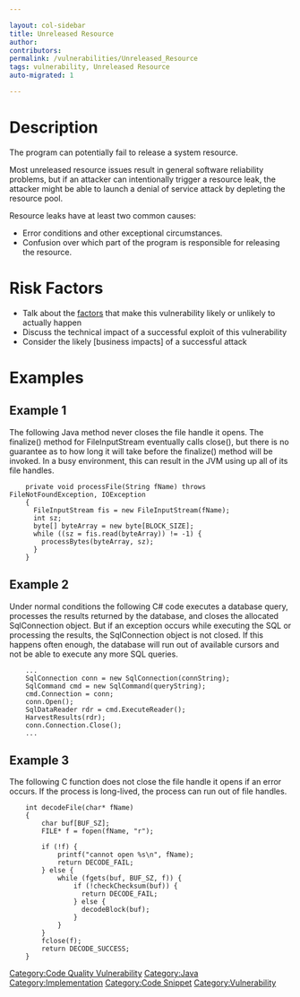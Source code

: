 ```yaml
---

layout: col-sidebar
title: Unreleased Resource
author: 
contributors: 
permalink: /vulnerabilities/Unreleased_Resource
tags: vulnerability, Unreleased Resource
auto-migrated: 1

---
```


# Description

The program can potentially fail to release a system resource.

Most unreleased resource issues result in general software reliability
problems, but if an attacker can intentionally trigger a resource leak,
the attacker might be able to launch a denial of service attack by
depleting the resource pool.

Resource leaks have at least two common causes:

  - Error conditions and other exceptional circumstances.
  - Confusion over which part of the program is responsible for
    releasing the resource.

# Risk Factors

  - Talk about the [factors](OWASP_Risk_Rating_Methodology "wikilink")
    that make this vulnerability likely or unlikely to actually happen
  - Discuss the technical impact of a successful exploit of this
    vulnerability
  - Consider the likely \[business impacts\] of a successful attack

# Examples

## Example 1

The following Java method never closes the file handle it opens. The
finalize() method for FileInputStream eventually calls close(), but
there is no guarantee as to how long it will take before the finalize()
method will be invoked. In a busy environment, this can result in the
JVM using up all of its file handles.

```
    private void processFile(String fName) throws FileNotFoundException, IOException
    {
      FileInputStream fis = new FileInputStream(fName);
      int sz;
      byte[] byteArray = new byte[BLOCK_SIZE];
      while ((sz = fis.read(byteArray)) != -1) {
        processBytes(byteArray, sz);
      }
    }
```

## Example 2

Under normal conditions the following C\# code executes a database
query, processes the results returned by the database, and closes the
allocated SqlConnection object. But if an exception occurs while
executing the SQL or processing the results, the SqlConnection object is
not closed. If this happens often enough, the database will run out of
available cursors and not be able to execute any more SQL queries.

```
    ...
    SqlConnection conn = new SqlConnection(connString);
    SqlCommand cmd = new SqlCommand(queryString);
    cmd.Connection = conn;
    conn.Open();
    SqlDataReader rdr = cmd.ExecuteReader();
    HarvestResults(rdr);
    conn.Connection.Close();
    ...
```

## Example 3

The following C function does not close the file handle it opens if an
error occurs. If the process is long-lived, the process can run out of
file handles.

```
    int decodeFile(char* fName)
    {
        char buf[BUF_SZ];
        FILE* f = fopen(fName, "r");

        if (!f) {
            printf("cannot open %s\n", fName);
            return DECODE_FAIL;
        } else {
            while (fgets(buf, BUF_SZ, f)) {
                if (!checkChecksum(buf)) {
                  return DECODE_FAIL;
                } else {
                  decodeBlock(buf);
                }
            }
        }
        fclose(f);
        return DECODE_SUCCESS;
    }
```

[Category:Code Quality
Vulnerability](Category:Code_Quality_Vulnerability "wikilink")
[Category:Java](Category:Java "wikilink")
[Category:Implementation](Category:Implementation "wikilink")
[Category:Code Snippet](Category:Code_Snippet "wikilink")
[Category:Vulnerability](Category:Vulnerability "wikilink")